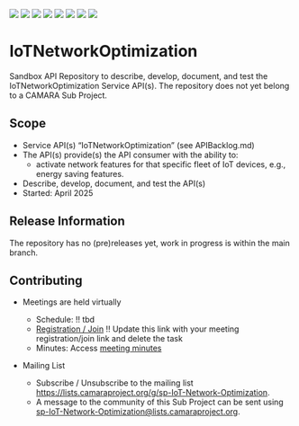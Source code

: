 <a href="https://github.com/camaraproject/IoTNetworkOptimization/commits/" title="Last Commit"><img src="https://img.shields.io/github/last-commit/camaraproject/IoTNetworkOptimization?style=plastic"></a>
<a href="https://github.com/camaraproject/IoTNetworkOptimization/issues" title="Open Issues"><img src="https://img.shields.io/github/issues/camaraproject/IoTNetworkOptimization?style=plastic"></a>
<a href="https://github.com/camaraproject/IoTNetworkOptimization/pulls" title="Open Pull Requests"><img src="https://img.shields.io/github/issues-pr/camaraproject/IoTNetworkOptimization?style=plastic"></a>
<a href="https://github.com/camaraproject/IoTNetworkOptimization/graphs/contributors" title="Contributors"><img src="https://img.shields.io/github/contributors/camaraproject/IoTNetworkOptimization?style=plastic"></a>
<a href="https://github.com/camaraproject/IoTNetworkOptimization" title="Repo Size"><img src="https://img.shields.io/github/repo-size/camaraproject/IoTNetworkOptimization?style=plastic"></a>
<a href="https://github.com/camaraproject/IoTNetworkOptimization/blob/main/LICENSE" title="License"><img src="https://img.shields.io/badge/License-Apache%202.0-green.svg?style=plastic"></a>
<a href="https://github.com/camaraproject/IoTNetworkOptimization/releases/latest" title="Latest Release"><img src="https://img.shields.io/github/release/camaraproject/IoTNetworkOptimization?style=plastic"></a>
<a href="https://github.com/camaraproject/Governance/blob/main/ProjectStructureAndRoles.md" title="Sandbox API Repository"><img src="https://img.shields.io/badge/Sandbox%20API%20Repository-yellow?style=plastic"></a>

# IoTNetworkOptimization

Sandbox API Repository to describe, develop, document, and test the IoTNetworkOptimization Service API(s). The repository does not yet belong to a CAMARA Sub Project.


## Scope

* Service API(s) “IoTNetworkOptimization” (see APIBacklog.md) 
* The API(s) provide(s) the API consumer with the ability to:  
  * activate network features for that specific fleet of IoT devices, e.g., energy saving features.
* Describe, develop, document, and test the API(s)
* Started: April 2025
<!-- * Incubating stage since: {{incubation date}} --> 

## Release Information

The repository has no (pre)releases yet, work in progress is within the main branch.
<!-- Optional: an explicit listing of the latest (pre-)release with additional information, e.g. links to the API definitions -->
<!-- In addition use/uncomment one or multiple the following alternative options when becoming applicable -->
<!-- Pre-releases of this sub project are available in https://github.com/camaraproject/IoTNetworkOptimization/releases -->
<!-- The latest public release is available here: https://github.com/camaraproject/IoTNetworkOptimization/releases/latest -->
<!-- For changes see [CHANGELOG.md](https://github.com/camaraproject/IoTNetworkOptimization/blob/main/CHANGELOG.md) -->

## Contributing

* Meetings are held virtually <!-- for new, independent Sandbox API repositories request a meeting link from the LF admin team or replace the information with the existing meeting information of the Sub Project -->

  * Schedule: !! tbd
  * [Registration / Join](https://zoom-lfx.platform.linuxfoundation.org/meetings/telcoapi) !! Update this link with your meeting registration/join link and delete the task
  * Minutes: Access [meeting minutes](https://lf-camaraproject.atlassian.net/wiki/x/T4CzBw)
* Mailing List
  * Subscribe / Unsubscribe to the mailing list <https://lists.camaraproject.org/g/sp-IoT-Network-Optimization>.
  * A message to the community of this Sub Project can be sent using <sp-IoT-Network-Optimization@lists.camaraproject.org>.
